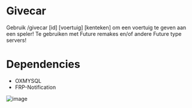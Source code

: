 # Givecar
Gebruik /givecar [id] [voertuig] [kenteken] om een voertuig te geven aan een speler! Te gebruiken met Future remakes en/of andere Future type servers!

# Dependencies
- OXMYSQL
- FRP-Notification




![image](https://github.com/user-attachments/assets/48c34965-3988-418c-9d20-18527fd9d3dd)
